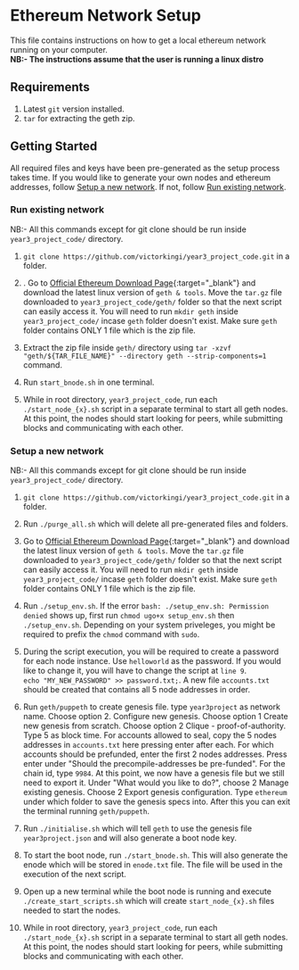 # Ethereum Network Setup
This file contains instructions on how to get a local ethereum network running on your computer.<br />
**NB:- The instructions assume that the user is running a linux distro**

## Requirements 
1. Latest `git` version installed.
2. `tar` for extracting the geth zip.


## Getting Started
All required files and keys have been pre-generated as the setup process takes time. If you would like to generate your own nodes and ethereum addresses, follow [Setup a new network](#setup-a-new-network). If not, follow [Run existing network](#run-existing-network).

### Run existing network
NB:- All this commands except for git clone should be run inside `year3_project_code/` directory.

1. `git clone https://github.com/victorkingi/year3_project_code.git` in a folder.

2. . Go to [Official Ethereum Download Page](https://geth.ethereum.org/downloads/){:target="_blank"} and download the latest linux version of `geth & tools`. Move the `tar.gz` file downloaded to `year3_project_code/geth/` folder so that the next script can easily access it. You will need to run `mkdir geth` inside `year3_project_code/` incase `geth` folder doesn't exist. Make sure `geth` folder contains ONLY 1 file which is the zip file.

3. Extract the zip file inside `geth/` directory using `tar -xzvf  "geth/${TAR_FILE_NAME}" --directory geth --strip-components=1` command.

4. Run `start_bnode.sh` in one terminal.

5. While in root directory, `year3_project_code`, run each `./start_node_{x}.sh` script in a separate terminal to start all geth nodes. At this point, the nodes should start looking for peers, while submitting blocks and communicating with each other.

### Setup a new network
NB:- All this commands except for git clone should be run inside `year3_project_code/` directory.

1.  `git clone https://github.com/victorkingi/year3_project_code.git` in a folder.

2. Run `./purge_all.sh` which will delete all pre-generated files and folders.

3. Go to [Official Ethereum Download Page](https://geth.ethereum.org/downloads/){:target="_blank"} and download the latest linux version of `geth & tools`. Move the `tar.gz` file downloaded to `year3_project_code/geth/` folder so that the next script can easily access it. You will need to run `mkdir geth` inside `year3_project_code/` incase `geth` folder doesn't exist. Make sure `geth` folder contains ONLY 1 file which is the zip file.

4. Run `./setup_env.sh`. If the error `bash: ./setup_env.sh: Permission denied` shows up, first run `chmod ugo+x setup_env.sh` then `./setup_env.sh`. Depending on your system priveleges, you might be required to prefix the `chmod` command with `sudo`.

5. During the script execution, you will be required to create a password for each node instance. Use `helloworld` as the password. If you would like to change it, you will have to change the script at `line 9`.<br /> `echo "MY_NEW_PASSWORD" >> password.txt;`. A new file `accounts.txt` should be created that contains all 5 node addresses in order.

6. Run `geth/puppeth` to create genesis file. type `year3project` as network name. Choose option 2. Configure new genesis. Choose option 1 Create new genesis from scratch. Choose option 2 Clique - proof-of-authority. Type 5 as block time. For accounts allowed to seal, copy the 5 nodes addresses in `accounts.txt` here pressing enter after each. For which accounts should be prefunded, enter the first 2 nodes addresses. Press enter under "Should the precompile-addresses be pre-funded". For the chain id, type `9984`. At this point, we now have a genesis file but we still need to export it. Under "What would you like to do?", choose 2 Manage existing genesis. Choose 2 Export genesis configuration. Type `ethereum` under which folder to save the genesis specs into. After this you can exit the terminal running `geth/puppeth`.


7. Run `./initialise.sh` which will tell `geth` to use the genesis file  `year3project.json` and will also generate a boot node key.

8. To start the boot node, run `./start_bnode.sh`. This will also generate the enode which will be stored in `enode.txt` file. The file will be used in the execution of the next script.

9. Open up a new terminal while the boot node is running and execute `./create_start_scripts.sh` which will create `start_node_{x}.sh` files needed to start the nodes.

10. While in root directory, `year3_project_code`, run each `./start_node_{x}.sh` script in a separate terminal to start all geth nodes. At this point, the nodes should start looking for peers, while submitting blocks and communicating with each other.
